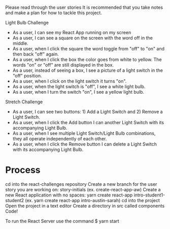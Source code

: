 Please read through the user stories
It is recommended that you take notes and make a plan for how to tackle this project. 

Light Bulb Challenge
- As a user, I can see my React App running on my screen
- As a user, I can see a square on the screen with the word off in the middle.
- As a user, when I click the square the word toggle from "off" to "on" and then back "off" again.
- As a user, when I click the box the color goes from white to yellow. The words "on" or "off" are still displayed in the box.
- As a user, instead of seeing a box, I see a picture of a light switch in the "off" position.
- As a user, when I click on the light switch it turns "on".
- As a user, when the light switch is "off", I see a white light bulb.
- As a user, when I turn the switch "on", I see a yellow light bulb.


Stretch Challenge

- As a user, I can see two buttons: 1) Add a Light Switch and 2) Remove a Light Switch.
- As a user, when I click the Add button I can another Light Switch with its accompanying Light Bulb.
- As a user, when I see multiple Light Switch/Light Bulb combinations, they all operate independently of each other.
- As a user, when I click the Remove button I can delete a Light Switch with its accompanying Light Bulb.


# Process
cd into the react-challenges repository
Create a new branch for the user story you are working on: story-initials (ex. create-react-app-aw) 
Create a new React application with no spaces: yarn create react-app intro-student1-student2 (ex. yarn create react-app intro-austin-sarah)
cd into the project
Open the project in a text editor
Create a directory in src called components
Code!

To run the React Server use the command 
$ yarn start
